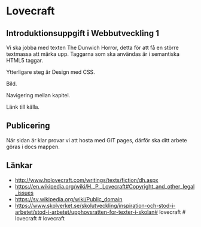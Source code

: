 # Lovecraft

## Introduktionsuppgift i Webbutveckling 1

Vi ska jobba med texten The Dunwich Horror, detta för att få en större textmassa att märka upp.
Taggarna som ska användas är i semantiska HTML5 taggar.

Ytterligare steg är
Design med CSS.

Bild.

Navigering mellan kapitel.

Länk till källa.

## Publicering
När sidan är klar provar vi att hosta med GIT pages, därför ska ditt arbete göras i docs mappen.

## Länkar
* http://www.hplovecraft.com/writings/texts/fiction/dh.aspx
* https://en.wikipedia.org/wiki/H._P._Lovecraft#Copyright_and_other_legal_issues
* https://sv.wikipedia.org/wiki/Public_domain
* https://www.skolverket.se/skolutveckling/inspiration-och-stod-i-arbetet/stod-i-arbetet/upphovsratten-for-texter-i-skolan#   l o v e c r a f t  
 #   l o v e c r a f t  
 #   l o v e c r a f t  
 